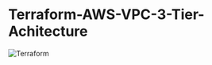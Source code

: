 # Terraform-AWS-VPC-3-Tier-Achitecture
![Terraform](https://img.shields.io/badge/terraform-%235835CC.svg?style=for-the-badge&logo=terraform&logoColor=white)
